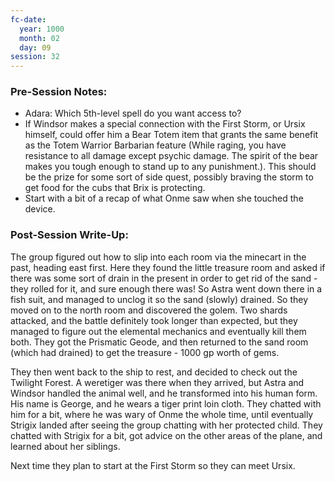 ```yaml
---
fc-date:
  year: 1000
  month: 02
  day: 09
session: 32
---
```


### Pre-Session Notes:
* Adara: Which 5th-level spell do you want access to?
* If Windsor makes a special connection with the First Storm, or Ursix himself, could offer him a Bear Totem item that grants the same benefit as the Totem Warrior Barbarian feature (While raging, you have resistance to all damage except psychic damage. The spirit of the bear makes you tough enough to stand up to any punishment.). This should be the prize for some sort of side quest, possibly braving the storm to get food for the cubs that Brix is protecting.
* Start with a bit of a recap of what Onme saw when she touched the device.


### Post-Session Write-Up:
The group figured out how to slip into each room via the minecart in the past, heading east first. Here they found the little treasure room and asked if there was some sort of drain in the present in order to get rid of the sand - they rolled for it, and sure enough there was! So Astra went down there in a fish suit, and managed to unclog it so the sand (slowly) drained. So they moved on to the north room and discovered the golem. Two shards attacked, and the battle definitely took longer than expected, but they managed to figure out the elemental mechanics and eventually kill them both. They got the Prismatic Geode, and then returned to the sand room (which had drained) to get the treasure - 1000 gp worth of gems.

They then went back to the ship to rest, and decided to check out the Twilight Forest. A weretiger was there when they arrived, but Astra and Windsor handled the animal well, and he transformed into his human form. His name is George, and he wears a tiger print loin cloth. They chatted with him for a bit, where he was wary of Onme the whole time, until eventually Strigix landed after seeing the group chatting with her protected child. They chatted with Strigix for a bit, got advice on the other areas of the plane, and learned about her siblings.

Next time they plan to start at the First Storm so they can meet Ursix.